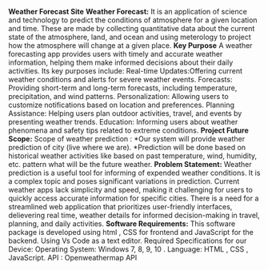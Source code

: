 **Weather Forecast Site** 
**Weather Forecast:**  It is an application of science and technology to predict the conditions of atmosphere for a given location and time. These are made by collecting quantitative data about the current state of
the atmosphere, land, and ocean and using meterology to project how the atmosphere will change at a given place. 
**Key Purpose**
A weather forecasting app provides users with timely and accurate weather information, helping them make informed decisions about their daily activities. Its key purposes include:
Real-time Updates:Offering current weather conditions and alerts for severe weather events.
Forecasts: Providing short-term and long-term forecasts, including temperature, precipitation, and wind patterns.
Personalization: Allowing users to customize notifications based on location and preferences.
Planning Assistance: Helping users plan outdoor activities, travel, and events by presenting weather trends.
Education: Informing users about weather phenomena and safety tips related to extreme conditions.
**Project Future Scope:**
Scope of weather prediction :
*Our system will provide weather prediction of city (live where we are).
*Prediction will be done based on historical weather activities like based on past temperature, wind, humidity, etc. pattern what will be the future weather.
**Problem Statement:**
Weather prediction is a useful tool for informing of expended weather conditions. It is a complex topic and poses significant variations in prediction. 
Current weather apps lack simplicity and speed, making it challenging for users to quickly access accurate information for specific cities. There is a need for a streamlined web application that prioritizes
user-friendly interfaces, delievering real time, weather details for informed decision-making in travel, planning, and daily activities. 
**Software Requirements:**
This software package is developed using html , CSS for frontend and JavaScript for the backend. Using Vs Code as a text editor.
Required Specifications for our Device:
Operating System: Windows 7, 8, 9, 10 .
Language: HTML , CSS , JavaScript.
API : Openweathermap API






